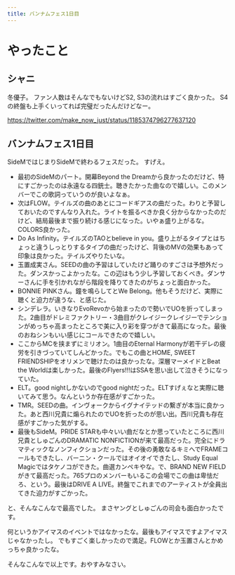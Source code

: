 ```yaml
---
title: バンナムフェス1日目
---
```


# やったこと

## シャニ

冬優子。
ファン人数はそんなでもないけどS2, S3の流れはすごく良かった。
S4の終盤も上手くいってれば完璧だったんだけどなー。

<https://twitter.com/make_now_just/status/1185374796277637120>

## バンナムフェス1日目

SideMではじまりSideMで終わるフェスだった。
すげえ。

- 最初のSideMのパート。開幕Beyond the Dreamから良かったのだけど、特にすごかったのは永遠なる四銃士。聴きたかった曲なので嬉しい。このメンバーでこの歌詞っていうのが良いよなぁ。
- 次はFLOW。テイルズの曲のあとにコードギアスの曲だった。わりと予習しておいたのですんなり入れた。ライトを振るべきか良く分からなかったのだけど、結局最後まで振り続ける感じになった。いやぁ盛り上がるな。COLORS良かった。
- Do As Infinity。テイルズのTAOとbelieve in you。盛り上がるタイプとはちょっと違うしっとりするタイプの曲だったけど、背後のMVの効果もあって印象は良かった。テイルズやりたいな。
- 玉置成実さん。SEEDの曲の予習はしていたけど踊りのすごさは予想外だった。ダンスかっこよかったな。この辺はもう少し予習しておくべき。ダンサーさんに手を引かれながら階段を降りてきたのがちょっと面白かった。
- BONNIE PINKさん。鐘を鳴らしてとWe Belong。他もそうだけど、実際に聴くと迫力が違うな、と感じた。
- シンデレラ。いきなりEvoRevoから始まったので勢いでUOを折ってしまった。2曲目がドレミファクトリー・3曲目がクレイジークレイジーでテンションがめっちゃ高まったところで美に入り彩を穿つがきて最高になった。最後のおねシンもいい感じにコールできたので嬉しい。
- ここからMCを挟まずにミリオン。1曲目のEternal Harmonyが若干デレの疲労を引きづっていてしんどかった。でもこの曲とHOME, SWEET FRIENDSHIPをオリメンで聴けたのは良かったな。深層マーメイドとBeat the Worldは楽しかった。最後のFlyers!!!はSSAを思い出して泣きそうになっていた。
- ELT。good nightしかないのでgood nightだった。ELTすげぇなと実際に聴いてみて思う。なんというか存在感がすごかった。
- TMR。SEEDの曲。インヴォークからイグナイテッドの繋ぎが本当に良かった。あと西川兄貴に煽られたのでUOを折ったのが思い出。西川兄貴も存在感がすごかった気がする。
- 最後もSideM。PRIDE STARも中々いい曲だなとか思っていたところに西川兄貴としゅごんのDRAMATIC NONFICTIONが来て最高だった。完全にドラマティックなノンフィクションだった。その後の勇敢なるキミへでFRAMEコールもできたし、バーニン・クールではオイオイできたし、Study Equal Magicではタケノコができた。曲選カンペキやな。で、BRAND NEW FIELDがきて最高だった。765プロのメンバーもいるこの会場でこの曲は卑怯だろ、という。最後はDRIVE A LIVE。終盤でこれまでのアーティストが全員出てきた迫力がすごかった。

と、そんなこんなで最高でした。
まさヤングとしゅごんの司会も面白かったです。

何というかアイマスのイベントではなかったな。最後もアイマスですよアイマスじゃなかったし。
でもすごく楽しかったので満足。FLOWとか玉置さんとかめっちゃ良かったな。

そんなこんなで以上です。おやすみなさい。
